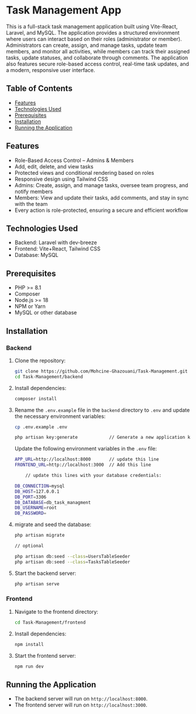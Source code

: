 # Task Management App

This is a full-stack task management application built using Vite-React, Laravel, and MySQL. The application provides a structured environment where users can interact based on their roles (administrator or member). Administrators can create, assign, and manage tasks, update team members, and monitor all activities, while members can track their assigned tasks, update statuses, and collaborate through comments. The application also features secure role-based access control, real-time task updates, and a modern, responsive user interface.

## Table of Contents

- [Features](#features)
- [Technologies Used](#technologies-used)
- [Prerequisites](#prerequisites)
- [Installation](#installation)
- [Running the Application](#running-the-application)

## Features 

- Role-Based Access Control – Admins & Members
- Add, edit, delete, and view tasks
- Protected views and conditional rendering based on roles
- Responsive design using Tailwind CSS
- Admins: Create, assign, and manage tasks, oversee team progress, and notify members
- Members: View and update their tasks, add comments, and stay in sync with the team
- Every action is role-protected, ensuring a secure and efficient workflow

## Technologies Used

- Backend: Laravel with dev-breeze
- Frontend: Vite+React, Tailwind CSS
- Database: MySQL

## Prerequisites

- PHP >= 8.1
- Composer
- Node.js >= 18
- NPM or Yarn
- MySQL or other database

## Installation

### Backend

1. Clone the repository:

    ```sh
    git clone https://github.com/Mohcine-Ghazouani/Task-Management.git
    cd Task-Management/backend
    ```

2. Install dependencies:

    ```sh
    composer install
    ```

3. Rename the `.env.example` file in the `backend` directory to `.env` and update the necessary environment variables:

    ```bash
    cp .env.example .env
    
    php artisan key:generate            // Generate a new application key
    ```

    Update the following environment variables in the `.env` file:
    ```bash
    APP_URL=http://localhost:8000       // update this line
    FRONTEND_URL=http://localhost:3000  // Add this line

        // update this lines with your database credentials:
    
    DB_CONNECTION=mysql                 
    DB_HOST=127.0.0.1
    DB_PORT=3306
    DB_DATABASE=db_task_managment
    DB_USERNAME=root
    DB_PASSWORD=
    ```
4. migrate and seed the database:

    ```sh
    php artisan migrate

    // optional

    php artisan db:seed --class=UsersTableSeeder
    php artisan db:seed --class=TasksTableSeeder
    ```

5. Start the backend server:

    ```sh
    php artisan serve
    ```

### Frontend

1. Navigate to the frontend directory:

    ```sh
    cd Task-Management/frontend
    ```

2. Install dependencies:

    ```sh
    npm install
    ```

3. Start the frontend server:

    ```sh
    npm run dev
    ```

## Running the Application

- The backend server will run on `http://localhost:8000`.
- The frontend server will run on `http://localhost:3000`.

